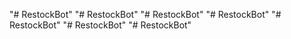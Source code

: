 "# RestockBot" 
"# RestockBot" 
"# RestockBot" 
"# RestockBot" 
"# RestockBot" 
"# RestockBot" 
"# RestockBot" 

